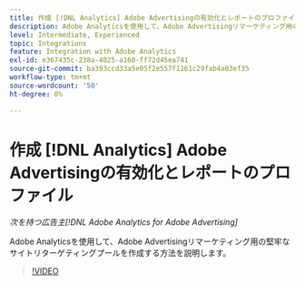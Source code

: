 ```yaml
---
title: 作成 [!DNL Analytics] Adobe Advertisingの有効化とレポートのプロファイル
description: Adobe Analyticsを使用して、Adobe Advertisingリマーケティング用の堅牢なサイトリターゲティングプールを作成する方法を説明します。
level: Intermediate, Experienced
topic: Integrations
feature: Integration with Adobe Analytics
exl-id: e367435c-238a-4025-a160-ff72d45ea741
source-git-commit: ba393ccd33a5e05f2e557f1161c29fab4a03ef35
workflow-type: tm+mt
source-wordcount: '50'
ht-degree: 0%

---
```


# 作成 [!DNL Analytics] Adobe Advertisingの有効化とレポートのプロファイル

*次を持つ広告主[!DNL Adobe Analytics for Adobe Advertising]*

Adobe Analyticsを使用して、Adobe Advertisingリマーケティング用の堅牢なサイトリターゲティングプールを作成する方法を説明します。

>[!VIDEO](https://video.tv.adobe.com/v/33503)
